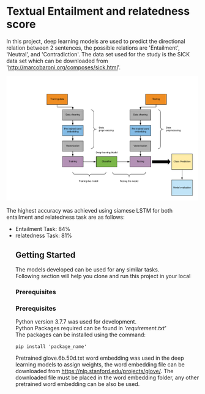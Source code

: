 # Textual Entailment and relatedness score

 In this project, deep learning models are used to predict the directional relation between 2 sentences, the possible relations are 'Entailment', 'Neutral', and 'Contradiction'. The data set used for the study is the SICK data set which can be downloaded from 'http://marcobaroni.org/composes/sick.html'.
 <p><img src="arch_text_entailment.png" style="float:center" alt="drawing" width="500"/></p>

The highest accuracy was achieved using siamese LSTM for both entailment and relatedness task are as follows:
<ul>
    <li>Entailment Task: 84%</li>
    <li>relatedness Task: 81%</li>

## Getting Started

The models developed can be used for any similar tasks.<br>
Following section will help you clone and run this project in your local

### Prerequisites

### Prerequisites
Python version 3.7.7 was used for development.<br>
Python Packages required can be found in <i>'requirement.txt'</i><br>
The packages can be installed using the command:
```
pip install 'package_name'
```
Pretrained glove.6b.50d.txt word embedding was used in the deep learning models to assign weights, the word embedding file can be downloaded from https://nlp.stanford.edu/projects/glove/. The downloaded file must be placed in the word embedding folder, any other pretrained word embedding can be also be used.
